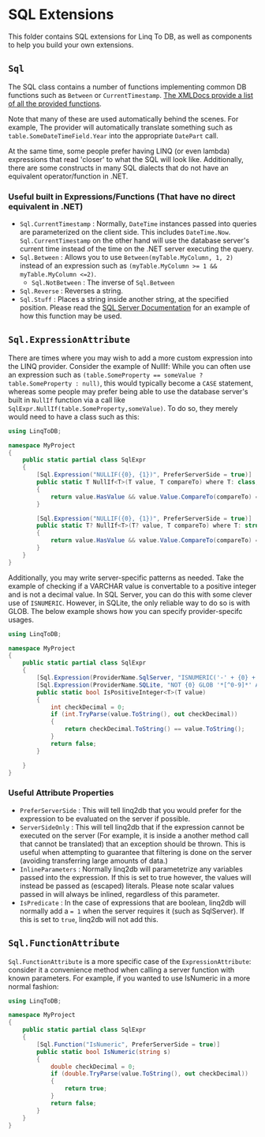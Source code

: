 # SQL Extensions

This folder contains SQL extensions for Linq To DB, as well as components to help you build your own extensions.

## `Sql`

The SQL class contains a number of functions implementing common DB functions such as `Between` or `CurrentTimestamp`. [The XMLDocs provide a list of all the provided functions](https://linq2db.github.io/api/LinqToDB.Sql.html).

Note that many of these are used automatically behind the scenes. For example, The provider will automatically translate something such as `table.SomeDateTimeField.Year` into the appropriate `DatePart` call.

At the same time, some people prefer having LINQ (or even lambda) expressions that read 'closer' to what the SQL will look like. Additionally, there are some constructs in many SQL dialects that do not have an equivalent operator/function in .NET.

### Useful built in Expressions/Functions (That have no direct equivalent in .NET)

- `Sql.CurrentTimestamp` : Normally, `DateTime` instances passed into queries are parameterized on the client side. This includes `DateTime.Now`. `Sql.CurrentTimestamp` on the other hand will use the database server's current time instead of the time on the .NET server executing the query.
- `Sql.Between` : Allows you to use `Between(myTable.MyColumn, 1, 2)` instead of an expression such as `(myTable.MyColumn >= 1 && myTable.MyColumn <=2)`.
  - `Sql.NotBetween` : The inverse of `Sql.Between`
- `Sql.Reverse` : Reverses a string.
- `Sql.Stuff` : Places a string inside another string, at the specified position. Please read the [SQL Server Documentation](https://docs.microsoft.com/en-us/sql/t-sql/functions/stuff-transact-sql?view=sql-server-2017) for an example of how this function may be used.

## `Sql.ExpressionAttribute`

There are times where you may wish to add a more custom expression into the LINQ provider. Consider the example of NullIf: While you can often use an expression such as `(table.SomeProperty == someValue ? table.SomeProperty : null)`, this would typically become a `CASE` statement, whereas some people may prefer being able to use the database server's built in `NullIf` function via a call like `SqlExpr.NullIf(table.SomeProperty,someValue)`. To do so, they merely would need to have a class such as this:

```cs
using LinqToDB;

namespace MyProject
{
    public static partial class SqlExpr
    {
        [Sql.Expression("NULLIF({0}, {1})", PreferServerSide = true)]
        public static T NullIf<T>(T value, T compareTo) where T: class, IComparable<T>
        {
            return value.HasValue && value.Value.CompareTo(compareTo) == 0 ? null : value;
        }

        [Sql.Expression("NULLIF({0}, {1})", PreferServerSide = true)]
        public static T? NullIf<T>(T? value, T compareTo) where T: struct, IComparable<T>
        {
            return value.HasValue && value.Value.CompareTo(compareTo) == 0 ? null : value;
        }
    }
}
```

Additionally, you may write server-specific patterns as needed. Take the example of checking if a VARCHAR value is convertable to a positive integer and is not a decimal value. In SQL Server, you can do this with some clever use of `ISNUMERIC`. However, in SQLite, the only reliable way to do so is with GLOB. The below example shows how you can specify provider-specifc usages.

```cs
using LinqToDB;

namespace MyProject
{
    public static partial class SqlExpr
    {
        [Sql.Expression(ProviderName.SqlServer, "ISNUMERIC('-' + {0} + '.0e0')", PreferServerSide = true)]
        [Sql.Expression(ProviderName.SQLite, "NOT {0} GLOB '*[^0-9]*' AND {0} LIKE '_%'", PreferServerSide = true)]
        public static bool IsPositiveInteger<T>(T value)
        {
            int checkDecimal = 0;
            if (int.TryParse(value.ToString(), out checkDecimal))
            {
                return checkDecimal.ToString() == value.ToString();
            }
            return false;
        }

    }
}
```

### Useful Attribute Properties

- `PreferServerSide` : This will tell linq2db that you would prefer for the expression to be evaluated on the server if possible.
- `ServerSideOnly` : This will tell linq2db that if the expression cannot be executed on the server (For example, it is inside a another method call that cannot be translated) that an exception should be thrown. This is useful when attempting to guarantee that filtering is done on the server (avoiding transferring large amounts of data.)
- `InlineParameters` : Normally linq2db will parametetrize any variables passed into the expression. If this is set to true however, the values will instead be passed as (escaped) literals. Please note scalar values passed in will always be inlined, regardless of this parameter.
- `IsPredicate` : In the case of expressions that are boolean, linq2db will normally add a `= 1` when the server requires it (such as SqlServer). If this is set to `true`, linq2db will not add this.  

## `Sql.FunctionAttribute`

`Sql.FunctionAttribute` is a more specific case of the `ExpressionAttribute`: consider it a convenience method when calling a server function with known parameters. For example, if you wanted to use IsNumeric in a more normal fashion:

```cs
using LinqToDB;

namespace MyProject
{
    public static partial class SqlExpr
    {
        [Sql.Function("IsNumeric", PreferServerSide = true)]
        public static bool IsNumeric(string s)
        {
            double checkDecimal = 0;
            if (double.TryParse(value.ToString(), out checkDecimal))
            {
                return true;
            }
            return false;
        }
    }
}
```
